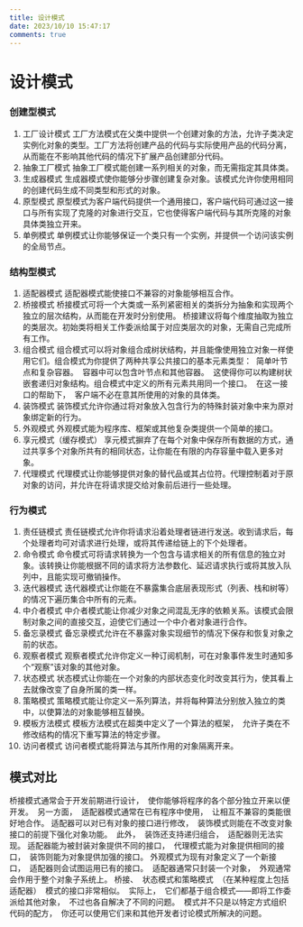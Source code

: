 ```yaml
---
title: 设计模式
date: 2023/10/10 15:47:17
comments: true
---
```


# 设计模式

### 创建型模式

1. 工厂设计模式
   工厂方法模式在父类中提供一个创建对象的方法，允许子类决定实例化对象的类型。工厂方法将创建产品的代码与实际使用产品的代码分离，  从而能在不影响其他代码的情况下扩展产品创建部分代码。
2. 抽象工厂模式
   抽象工厂模式能创建一系列相关的对象，而无需指定其具体类。
3. 生成器模式
   生成器模式使你能够分步骤创建复杂对象。该模式允许你使用相同的创建代码生成不同类型和形式的对象。
4. 原型模式
   原型模式为客户端代码提供一个通用接口，客户端代码可通过这一接口与所有实现了克隆的对象进行交互，它也使得客户端代码与其所克隆的对象具体类独立开来。
5. 单例模式
   单例模式让你能够保证一个类只有一个实例，并提供一个访问该实例的全局节点。

### 结构型模式

1.  适配器模式
    适配器模式能使接口不兼容的对象能够相互合作。
2.  桥接模式
    桥接模式可将一个大类或一系列紧密相关的类拆分为抽象和实现两个独立的层次结构，从而能在开发时分别使用。
    桥接建议将每个维度抽取为独立的类层次。初始类将相关工作委派给属于对应类层次的对象，无需自己完成所有工作。
3.  组合模式
    组合模式可以将对象组合成树状结构，并且能像使用独立对象一样使用它们。组合模式为你提供了两种共享公共接口的基本元素类型：  简单叶节点和复杂容器。  容器中可以包含叶节点和其他容器。  这使得你可以构建树状嵌套递归对象结构。组合模式中定义的所有元素共用同一个接口。  在这一接口的帮助下，  客户端不必在意其所使用的对象的具体类。
4.  装饰模式
    装饰模式允许你通过将对象放入包含行为的特殊封装对象中来为原对象绑定新的行为。
5.  外观模式
    外观模式能为程序库、框架或其他复杂类提供一个简单的接口。
6.  享元模式（缓存模式）
    享元模式摒弃了在每个对象中保存所有数据的方式，通过共享多个对象所共有的相同状态，让你能在有限的内存容量中载入更多对象。
7.  代理模式
    代理模式让你能够提供对象的替代品或其占位符。代理控制着对于原对象的访问，并允许在将请求提交给对象前后进行一些处理。

### 行为模式

1. 责任链模式
   责任链模式允许你将请求沿着处理者链进行发送。收到请求后，每个处理者均可对请求进行处理，或将其传递给链上的下个处理者。
2. 命令模式
   命令模式可将请求转换为一个包含与请求相关的所有信息的独立对象。该转换让你能根据不同的请求将方法参数化、延迟请求执行或将其放入队列中，且能实现可撤销操作。
3. 迭代器模式
   迭代器模式让你能在不暴露集合底层表现形式（列表、栈和树等）的情况下遍历集合中所有的元素。
4. 中介者模式
   中介者模式能让你减少对象之间混乱无序的依赖关系。该模式会限制对象之间的直接交互，迫使它们通过一个中介者对象进行合作。
5. 备忘录模式
   备忘录模式允许在不暴露对象实现细节的情况下保存和恢复对象之前的状态。
6. 观察者模式
   观察者模式允许你定义一种订阅机制，可在对象事件发生时通知多个“观察”该对象的其他对象。
7. 状态模式
   状态模式让你能在一个对象的内部状态变化时改变其行为，使其看上去就像改变了自身所属的类一样。
8. 策略模式
   策略模式能让你定义一系列算法，并将每种算法分别放入独立的类中，以使算法的对象能够相互替换。
9. 模板方法模式
   模板方法模式在超类中定义了一个算法的框架，  允许子类在不修改结构的情况下重写算法的特定步骤。
10. 访问者模式
    访问者模式能将算法与其所作用的对象隔离开来。

## 模式对比

桥接模式通常会于开发前期进行设计，  使你能够将程序的各个部分独立开来以便开发。  另一方面，  适配器模式通常在已有程序中使用，  让相互不兼容的类能很好地合作。
适配器可以对已有对象的接口进行修改，  装饰模式则能在不改变对象接口的前提下强化对象功能。  此外，  装饰还支持递归组合，  适配器则无法实现。
适配器能为被封装对象提供不同的接口，  代理模式能为对象提供相同的接口，  装饰则能为对象提供加强的接口。
外观模式为现有对象定义了一个新接口，  适配器则会试图运用已有的接口。  适配器通常只封装一个对象，  外观通常会作用于整个对象子系统上。
桥接、  状态模式和策略模式  （在某种程度上包括适配器）  模式的接口非常相似。  实际上，  它们都基于组合模式——即将工作委派给其他对象，  不过也各自解决了不同的问题。  模式并不只是以特定方式组织代码的配方，  你还可以使用它们来和其他开发者讨论模式所解决的问题。
